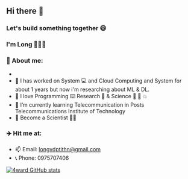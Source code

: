 ## Hi there 👋 
### Let's build something together 😄 

### I'm Long 🐉🐉🐉

### 📃 About me:
- 
- 🔭 I has worked on System 💻 and Cloud Computing and System for about 1 years but now i'm researching about ML & DL.
- 🧠 I love Programming ⌨️ Research 🔎 & Science 🧑‍ 🔬 💥
- 🌱 I’m currently learning Telecommunication in Posts Telecommunications Institute of Technology
- 🚀 Become a Scientist 👨‍🔬

### ✈️ Hit me at:
- 📫 Email: longvdptithn@gmail.com
- 📞 Phone: 0975707406 

[![4ward GitHub stats](https://github-readme-stats.vercel.app/api?username=4ward110)](https://github.com/anuraghazra/github-readme-stats)
